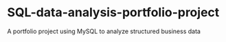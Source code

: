 # SQL-data-analysis-portfolio-project
A portfolio project using MySQL to analyze structured business data
